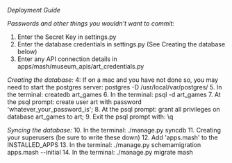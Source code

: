 *Deployment Guide*

*Passwords and other things you wouldn't want to commit:*
1. Enter the Secret Key in settings.py
2. Enter the database credentials in settings.py (See Creating the database below)
3. Enter any API connection details in apps/mash/museum_apis/art_credentials.py

*Creating the database:*
4: If on a mac and you have not done so, you may need to start the postgres server: postgres -D /usr/local/var/postgres/
5. In the terminal: createdb art_games
6. In the terminal: psql -d art_games
7. At the psql prompt: create user art with password 'whatever_your_password_is';
8. At the psql prompt: grant all privileges on database art_games to art;
9. Exit the psql prompt with: \q

*Syncing the database:*
10. In the terminal: ./manage.py syncdb
11. Creating your superusers (be sure to write these down)
12. Add 'apps.mash' to the INSTALLED_APPS
13. In the terminal: ./manage.py schemamigration apps.mash --initial
14. In the terminal: ./manage.py migrate mash 
